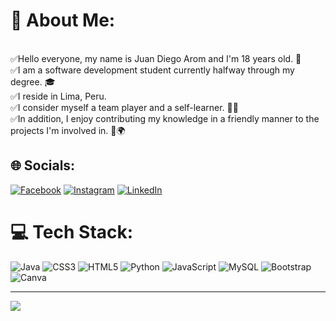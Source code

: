 # 💫 About Me:
<br>✅Hello everyone, my name is Juan Diego Arom and I'm 18 years old. 🌟<br>✅I am a software development student currently halfway through my degree. 🎓 <br>✅I reside in Lima, Peru. <br>✅I consider myself a team player and a self-learner. 🤝💡<br>✅In addition, I enjoy contributing my knowledge in a friendly manner to the projects I'm involved in. 💪🌍


## 🌐 Socials:
[![Facebook](https://img.shields.io/badge/Facebook-%231877F2.svg?logo=Facebook&logoColor=white)](https://www.facebook.com/profile.php?id=100020173276069) [![Instagram](https://img.shields.io/badge/Instagram-%23E4405F.svg?logo=Instagram&logoColor=white)](https://instagram.com/aromsx) [![LinkedIn](https://img.shields.io/badge/LinkedIn-%230077B5.svg?logo=linkedin&logoColor=white)]([https://linkedin.com/in/Juan-Diego-Arom-Huapaya-Zevallos](https://www.linkedin.com/in/juan-diego-arom-huapaya-zevallos-851825279/)) 

# 💻 Tech Stack:
![Java](https://img.shields.io/badge/java-%23ED8B00.svg?style=for-the-badge&logo=java&logoColor=white) ![CSS3](https://img.shields.io/badge/css3-%231572B6.svg?style=for-the-badge&logo=css3&logoColor=white) ![HTML5](https://img.shields.io/badge/html5-%23E34F26.svg?style=for-the-badge&logo=html5&logoColor=white) ![Python](https://img.shields.io/badge/python-3670A0?style=for-the-badge&logo=python&logoColor=ffdd54) ![JavaScript](https://img.shields.io/badge/javascript-%23323330.svg?style=for-the-badge&logo=javascript&logoColor=%23F7DF1E) ![MySQL](https://img.shields.io/badge/mysql-%2300f.svg?style=for-the-badge&logo=mysql&logoColor=white) ![Bootstrap](https://img.shields.io/badge/bootstrap-%23563D7C.svg?style=for-the-badge&logo=bootstrap&logoColor=white) ![Canva](https://img.shields.io/badge/Canva-%2300C4CC.svg?style=for-the-badge&logo=Canva&logoColor=white)


---
[![](https://visitcount.itsvg.in/api?id=Aromzx&icon=0&color=0)](https://visitcount.itsvg.in)

<!-- Proudly created with GPRM ( https://gprm.itsvg.in ) -->
